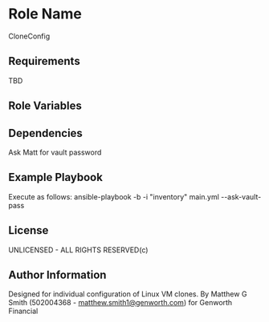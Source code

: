 Role Name
=========

CloneConfig

Requirements
------------

TBD

Role Variables
--------------


Dependencies
------------

Ask Matt for vault password

Example Playbook
----------------

Execute as follows:
  ansible-playbook -b -i "inventory" main.yml --ask-vault-pass

License
-------

UNLICENSED - ALL RIGHTS RESERVED(c)

Author Information
------------------
Designed for individual configuration of Linux VM clones.
By Matthew G Smith (502004368 - matthew.smith1@genworth.com) for Genworth Financial


